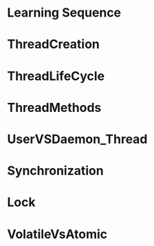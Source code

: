 # Learning Sequence

# ThreadCreation
# ThreadLifeCycle
# ThreadMethods
# UserVSDaemon_Thread
# Synchronization
# Lock
# 

# VolatileVsAtomic
